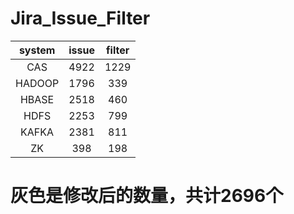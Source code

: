 # Jira_Issue_Filter

| system | issue  | filter |
| :----: | :----: | :----: |
| CAS    |  4922  |  1229  | 877 880
| HADOOP |  1796  |  339   | 167 174
| HBASE  |  2518  |  460   | 317 321
| HDFS   |  2253  |  799   | 684 689
| KAFKA  |  2381  |  811   | 506 521
| ZK     |  398   |  198   | 145 150
# 灰色是修改后的数量，共计2696个